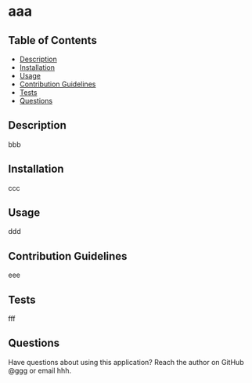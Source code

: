 # aaa

## Table of Contents
* [Description](#description)
* [Installation](#installation)
* [Usage](#usage)
* [Contribution Guidelines](#contribution)
* [Tests](#tests)
* [Questions](#questions)

## Description

bbb

## Installation

ccc

## Usage

ddd

## Contribution Guidelines

eee

## Tests

fff

## Questions

Have questions about using this application? Reach the author on GitHub @ggg or email hhh.


